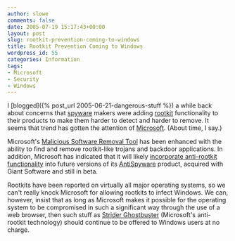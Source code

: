 ```yaml
---
author: slowe
comments: false
date: 2005-07-19 15:17:43+00:00
layout: post
slug: rootkit-prevention-coming-to-windows
title: Rootkit Prevention Coming to Windows
wordpress_id: 55
categories: Information
tags:
- Microsoft
- Security
- Windows
---
```


I [blogged]({% post_url 2005-06-21-dangerous-stuff %}) a while back about concerns that [spyware](http://en.wikipedia.org/wiki/Spyware) makers were adding [rootkit](http://en.wikipedia.org/wiki/Root_kit) functionality to their products to make them harder to detect and harder to remove. It seems that trend has gotten the attention of [Microsoft](http://www.microsoft.com). (About time, I say.)

Microsoft's [Malicious Software Removal Tool](http://www.microsoft.com/security/malwareremove/default.mspx) has been enhanced with the ability to find and remove rootkit-like trojans and backdoor applications. In addition, Microsoft has indicated that it will likely [incorporate anti-rootkit functionality](http://www.eweek.com/article2/0,1759,1838294,00.asp) into future versions of its [AntiSpyware](http://www.microsoft.com/athome/security/spyware/software/default.mspx) product, acquired with Giant Software and still in beta.

Rootkits have been reported on virtually all major operating systems, so we can't really knock Microsoft for allowing rootkits to infect Windows. We can, however, insist that as long as Microsoft makes it possible for the operating system to be compromised in such a significant way through the use of a web browser, then such stuff as [Strider Ghostbuster](http://research.microsoft.com/rootkit/) (Microsoft's anti-rootkit technology) should continue to be offered to Windows users at no charge.
